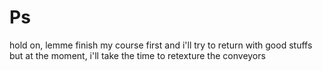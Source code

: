 # Ps
hold on, lemme finish my course first and i'll try to return with good stuffs but at the moment, i'll take the time to retexture the conveyors
